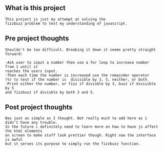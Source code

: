 ## What is this project
    This project is just my attempt at solving the
    fizzbuzz problem to test my understanding of javascript.
    
## Pre project thoughts
    Shouldn't be too difficult. Breaking it down it seems pretty straight forward:
    
    -Ask user to input a number then use a for loop to increase number from 1 until it
    reaches the users input. 
    -Then each time the number is increased use the remainder operator
    (%) to test if the number is  divisible by 3, 5, neither, or both.
    -Print either the number, or fizz if divisble by 3, buzz if divisible by 5
    and fizzbuzz if divisble by both 3 and 5.
    
## Post project thoughts
    Was just as simple as I thought. Not really much to add here as i didn't have any trouble.
    In the future i definitely need to learn more on how to have js affect the html elements
    on screen to make stuff look prettier though. Right now the interface is awful
    but it serves its purpose to simply run the fizzbuzz function.
